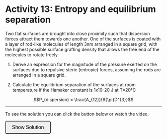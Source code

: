 # Activity 13: Entropy and equilibrium separation

Two flat surfaces are brought into close proximity such that
dispersion forces attract them towards one another. One of the
surfaces is coated with a layer of rod-like molecules of length 3nm
arranged in a square grid, with the highest possible surface grafting
density that allows the free end of the molecules to rotate freely

1. Derive an expression for the magnitude of the
pressure exerted on the surfaces due to
repulsive steric (entropic) forces, assuming the rods are arranged in a square grid.

2. Calculate the equilibrium separation of the
surfaces at room temperature if the Hamaker
constant is 1x10-20 J at T=20°C 

$$P_{dispersion} = \frac{A_{12}}{6{\pi}D^{3}}$$

---------------------

To see the solution you can click the button below or watch the video.

<button onclick="document.getElementById('solution').style.display='block'" style="border-radius: 5px; text-align: center; padding: 10px 20px; font-size: 16px;">
Show Solution
</button>
<div id="solution" style="display:none;">

If arranged in a square grid then a plan view will look like this:

<div style="text-align: center;">
  <img src="imgs/13.png" alt="activity2" width="300" height=auto>
</div>

From the lecture the force for a single rod is given by $F_{steric} = \frac{k_{B}T}{D}$ where $D$ is the distance between the surfaces, assuming that it is less than the length of the rods $l$.

$$P_{steric} = \frac{F}{d^{2}} = \frac{k_{B}T}{4l^{2}D}$$

</div>


